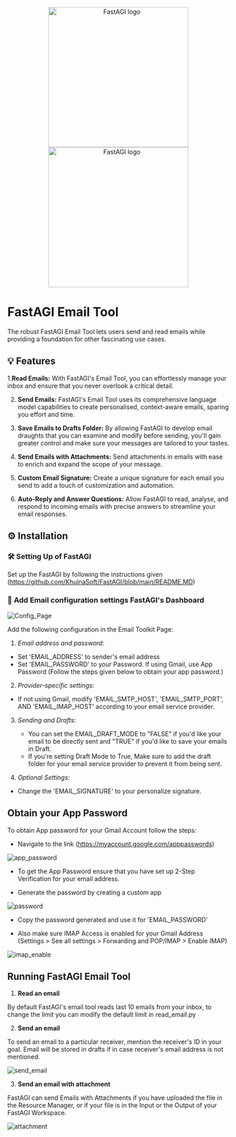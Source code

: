 <p align="center">
<a href="https://fastagi.khulnasoft.com//#gh-light-mode-only">
<img src="https://fastagi.khulnasoft.com/wp-content/uploads/2023/05/Logo-dark.svg" width="318px" alt="FastAGI logo" />
</a>
<a href="https://fastagi.khulnasoft.com//#gh-dark-mode-only">
<img src="https://fastagi.khulnasoft.com/wp-content/uploads/2023/05/Logo-light.svg" width="318px" alt="FastAGI logo" />
</a>
</p>

# FastAGI Email Tool

The robust FastAGI Email Tool lets users send and read emails while providing a foundation for other fascinating use cases.

## 💡 Features

1.**Read Emails:** With FastAGI's Email Tool, you can effortlessly manage your inbox and ensure that you never overlook a critical detail.

2. **Send Emails:** FastAGI's Email Tool uses its comprehensive language model capabilities to create personalised, context-aware emails, sparing you effort and time.

3. **Save Emails to Drafts Folder:** By allowing FastAGI to develop email draughts that you can examine and modify before sending, you'll gain greater control and make sure your messages are tailored to your tastes.

4. **Send Emails with Attachments:** Send attachments in emails with ease to enrich and expand the scope of your message.

5. **Custom Email Signature:** Create a unique signature for each email you send to add a touch of customization and automation.

6. **Auto-Reply and Answer Questions:** Allow FastAGI to read, analyse, and respond to incoming emails with precise answers to streamline your email responses.

## ⚙️ Installation

### 🛠 **Setting Up of FastAGI**
Set up the FastAGI by following the instructions given (https://github.com/KhulnaSoft/FastAGI/blob/main/README.MD)

### 🔧 **Add Email configuration settings FastAGI's Dashboard**

![Config_Page](https://github.com/Phoenix2809/FastAGI/assets/133874957/6abe8f84-370e-4512-8374-e7eebe5f836d)

Add the following configuration in the Email Toolkit Page:

1. _Email address and password:_
 - Set 'EMAIL_ADDRESS' to sender's email address
 - Set 'EMAIL_PASSWORD' to your Password. If using Gmail, use App Password (Follow the steps given below to obtain your app password.)
 
2. _Provider-specific settings:_
 - If not using Gmail, modify 'EMAIL_SMTP_HOST', 'EMAIL_SMTP_PORT', AND 'EMAIL_IMAP_HOST' according to your email service provider.

3. _Sending and Drafts:_
	- You can set the EMAIL_DRAFT_MODE to "FALSE" if you'd like your email to be directly sent and "TRUE" if you'd like to save your emails in Draft.
	- If you're setting Draft Mode to True, Make sure to add the draft folder for your email service provider to prevent it from being sent.

4. _Optional Settings:_
 - Change the 'EMAIL_SIGNATURE' to your personalize signature.
 

## Obtain your App Password

To obtain App password for your Gmail Account follow the steps:

- Navigate to the link (https://myaccount.google.com/apppasswords)

![app_password](https://github.com/KhulnaSoft/FastAGI/assets/97586318/ec1e6222-e5d4-4b88-a69c-1fd5774ae0ea)

- To get the App Password ensure that you have set up 2-Step Verification for your email address.

- Generate the password by creating a custom app
 
![password](https://github.com/KhulnaSoft/FastAGI/assets/97586318/32219756-8715-4f5a-bb1c-0b2cae4e73a3)

- Copy the password generated and use it for 'EMAIL_PASSWORD'

- Also make sure IMAP Access is enabled for your Gmail Address (Settings > See all settings > Forwarding and POP/IMAP > Enable IMAP)

![imap_enable](https://github.com/KhulnaSoft/FastAGI/assets/97586318/50ef3e0c-c2ff-4848-aba7-8a6bd4a800ab)

## Running FastAGI Email Tool

1. **Read an email**

By default FastAGI's email tool reads last 10 emails from your inbox, to change the limit you can modify the default limit in read_email.py 

2. **Send an email**

To send an email to a particular receiver, mention the receiver's ID in your goal. Email will be stored in drafts if in case receiver's email address is not mentioned.

![send_email](https://github.com/KhulnaSoft/FastAGI/assets/97586318/c4dc52b9-ab68-4db3-b1f9-3431c00710c4)

3. **Send an email with attachment**

FastAGI can send Emails with Attachments if you have uploaded the file in the Resource Manager, or if your file is in the Input or the Output of your FastAGI Workspace. 

![attachment](https://github.com/KhulnaSoft/FastAGI/assets/97586318/de112910-a623-469d-a0db-99063fb8572e)
```
